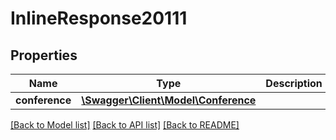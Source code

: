# InlineResponse20111

## Properties
Name | Type | Description | Notes
------------ | ------------- | ------------- | -------------
**conference** | [**\Swagger\Client\Model\Conference**](Conference.md) |  | [optional] 

[[Back to Model list]](../README.md#documentation-for-models) [[Back to API list]](../README.md#documentation-for-api-endpoints) [[Back to README]](../README.md)


